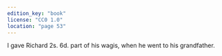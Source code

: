 ```yaml
---
edition_key: "book"
license: "CC0 1.0"
location: "page 53"
---
```

I gave Richard
2s. 6d. part of his wagis, when he went to his grandfather.
